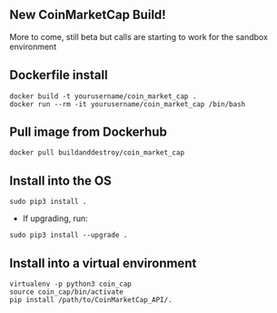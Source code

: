 ## New CoinMarketCap Build!
More to come, still beta but calls are starting to work for the sandbox environment


## Dockerfile install
```
docker build -t yourusername/coin_market_cap .
docker run --rm -it yourusername/coin_market_cap /bin/bash
```

## Pull image from Dockerhub
```
docker pull buildanddestroy/coin_market_cap
```

## Install into the OS 

```
sudo pip3 install .
```

* If upgrading, run:
```
sudo pip3 install --upgrade .
```

## Install into a virtual environment
```
virtualenv -p python3 coin_cap
source coin_cap/bin/activate
pip install /path/to/CoinMarketCap_API/.
```

